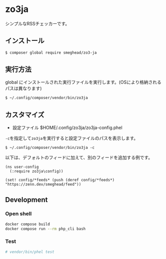 # zo3ja

シンプルなRSSチェッカーです。

## インストール

```bash
$ composer global require smeghead/zo3-ja
```

## 実行方法

global にインストールされた実行ファイルを実行します。(OSにより格納されるパスは異なります)

```bash
$ ~/.config/composer/vendor/bin/zo3ja
```

## カスタマイズ

* 設定ファイル $HOME/.config/zo3ja/zo3ja-config.phel

`-c`を指定して`zo3ja`を実行すると設定ファイルのパスを表示します。

```
$ ~/.config/composer/vendor/bin/zo3ja -c
```

以下は、デフォルトのフィードに加えて、別のフィードを追加する例です。

```
(ns user-config
  (:require zo3ja\config))

(set! config/*feeds* (push (deref config/*feeds*) "https://zenn.dev/smeghead/feed"))
```

## Development

### Open shell

```bash
docker compose build
docker compose run --rm php_cli bash
```

### Test

```bash
# vendor/bin/phel test
```
